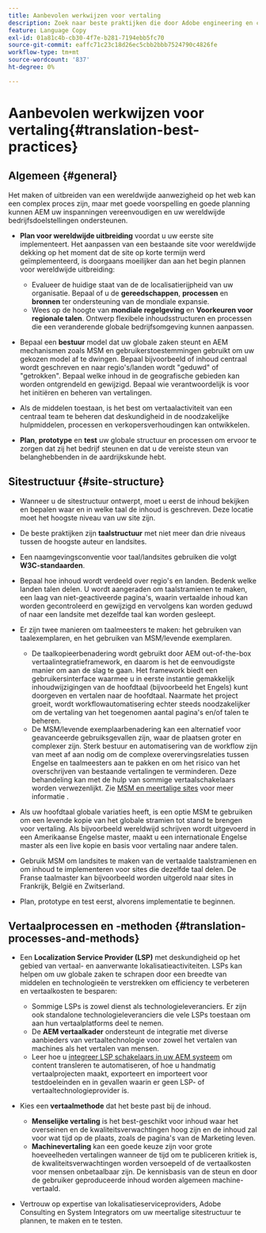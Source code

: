 ```yaml
---
title: Aanbevolen werkwijzen voor vertaling
description: Zoek naar beste praktijken die door Adobe engineering en consultancyteams worden samengesteld om u te helpen met vertaalprojecten in gebruik worden genomen.
feature: Language Copy
exl-id: 01a81c4b-cb30-4f7e-b281-7194ebb5fc70
source-git-commit: eaffc71c23c18d26ec5cbb2bbb7524790c4826fe
workflow-type: tm+mt
source-wordcount: '837'
ht-degree: 0%

---
```


# Aanbevolen werkwijzen voor vertaling{#translation-best-practices}

## Algemeen {#general}

Het maken of uitbreiden van een wereldwijde aanwezigheid op het web kan een complex proces zijn, maar met goede voorspelling en goede planning kunnen AEM uw inspanningen vereenvoudigen en uw wereldwijde bedrijfsdoelstellingen ondersteunen.

* **Plan voor wereldwijde uitbreiding** voordat u uw eerste site implementeert. Het aanpassen van een bestaande site voor wereldwijde dekking op het moment dat de site op korte termijn werd geïmplementeerd, is doorgaans moeilijker dan aan het begin plannen voor wereldwijde uitbreiding:

   * Evalueer de huidige staat van de de localisatierijpheid van uw organisatie. Bepaal of u de **gereedschappen**, **processen** en **bronnen** ter ondersteuning van de mondiale expansie.
   * Wees op de hoogte van **mondiale regelgeving** en **Voorkeuren voor regionale talen**. Ontwerp flexibele inhoudsstructuren en processen die een veranderende globale bedrijfsomgeving kunnen aanpassen.

* Bepaal een **bestuur** model dat uw globale zaken steunt en AEM mechanismen zoals MSM en gebruikerstoestemmingen gebruikt om uw gekozen model af te dwingen. Bepaal bijvoorbeeld of inhoud centraal wordt geschreven en naar regio&#39;s/landen wordt &quot;geduwd&quot; of &quot;getrokken&quot;. Bepaal welke inhoud in de geografische gebieden kan worden ontgrendeld en gewijzigd. Bepaal wie verantwoordelijk is voor het initiëren en beheren van vertalingen.
* Als de middelen toestaan, is het best om vertaalactiviteit van een centraal team te beheren dat deskundigheid in de noodzakelijke hulpmiddelen, processen en verkopersverhoudingen kan ontwikkelen.
* **Plan**, **prototype** en **test** uw globale structuur en processen om ervoor te zorgen dat zij het bedrijf steunen en dat u de vereiste steun van belanghebbenden in de aardrijkskunde hebt.

## Sitestructuur {#site-structure}

* Wanneer u de sitestructuur ontwerpt, moet u eerst de inhoud bekijken en bepalen waar en in welke taal de inhoud is geschreven. Deze locatie moet het hoogste niveau van uw site zijn.
* De beste praktijken zijn **taalstructuur** met niet meer dan drie niveaus tussen de hoogste auteur en landsites.
* Een naamgevingsconventie voor taal/landsites gebruiken die volgt **W3C-standaarden**.
* Bepaal hoe inhoud wordt verdeeld over regio&#39;s en landen. Bedenk welke landen talen delen. U wordt aangeraden om taalstramienen te maken, een laag van niet-geactiveerde pagina&#39;s, waarin vertaalde inhoud kan worden gecontroleerd en gewijzigd en vervolgens kan worden geduwd of naar een landsite met dezelfde taal kan worden gesleept.
* Er zijn twee manieren om taalmeesters te maken: het gebruiken van taalexemplaren, en het gebruiken van MSM/levende exemplaren.

   * De taalkopieerbenadering wordt gebruikt door AEM out-of-the-box vertaalintegratieframework, en daarom is het de eenvoudigste manier om aan de slag te gaan. Het framework biedt een gebruikersinterface waarmee u in eerste instantie gemakkelijk inhoudwijzigingen van de hoofdtaal (bijvoorbeeld het Engels) kunt doorgeven en vertalen naar de hoofdtaal. Naarmate het project groeit, wordt workflowautomatisering echter steeds noodzakelijker om de vertaling van het toegenomen aantal pagina&#39;s en/of talen te beheren.
   * De MSM/levende exemplaarbenadering kan een alternatief voor geavanceerde gebruiksgevallen zijn, waar de plaatsen groter en complexer zijn. Sterk bestuur en automatisering van de workflow zijn van meet af aan nodig om de complexe overervingsrelaties tussen Engelse en taalmeesters aan te pakken en om het risico van het overschrijven van bestaande vertalingen te verminderen. Deze behandeling kan met de hulp van sommige vertaalschakelaars worden verwezenlijkt. Zie [MSM en meertalige sites](/help/sites-administering/msm-best-practices.md#msm-and-multilingual-websites) voor meer informatie .

* Als uw hoofdtaal globale variaties heeft, is een optie MSM te gebruiken om een levende kopie van het globale stramien tot stand te brengen voor vertaling. Als bijvoorbeeld wereldwijd schrijven wordt uitgevoerd in een Amerikaanse Engelse master, maakt u een internationale Engelse master als een live kopie en basis voor vertaling naar andere talen.
* Gebruik MSM om landsites te maken van de vertaalde taalstramienen en om inhoud te implementeren voor sites die dezelfde taal delen. De Franse taalmaster kan bijvoorbeeld worden uitgerold naar sites in Frankrijk, België en Zwitserland.
* Plan, prototype en test eerst, alvorens implementatie te beginnen.

## Vertaalprocessen en -methoden {#translation-processes-and-methods}

* Een **Localization Service Provider (LSP)** met deskundigheid op het gebied van vertaal- en aanverwante lokalisatieactiviteiten. LSPs kan helpen om uw globale zaken te schrapen door een breedte van middelen en technologieën te verstrekken om efficiency te verbeteren en vertaalkosten te besparen:

   * Sommige LSPs is zowel dienst als technologieleveranciers. Er zijn ook standalone technologieleveranciers die vele LSPs toestaan om aan hun vertaalplatforms deel te nemen.
   * De **AEM vertaalkader** ondersteunt de integratie met diverse aanbieders van vertaaltechnologie voor zowel het vertalen van machines als het vertalen van mensen.
   * Leer hoe u [integreer LSP schakelaars in uw AEM systeem](/help/sites-administering/translation.md) om content transleren te automatiseren, of hoe u handmatig vertaalprojecten maakt, exporteert en importeert voor testdoeleinden en in gevallen waarin er geen LSP- of vertaaltechnologieprovider is.

* Kies een **vertaalmethode** dat het beste past bij de inhoud.

   * **Menselijke vertaling** is het best-geschikt voor inhoud waar het overseinen en de kwaliteitsverwachtingen hoog zijn en de inhoud zal voor wat tijd op de plaats, zoals de pagina&#39;s van de Marketing leven.
   * **Machinevertaling** kan een goede keuze zijn voor grote hoeveelheden vertalingen wanneer de tijd om te publiceren kritiek is, de kwaliteitsverwachtingen worden versoepeld of de vertaalkosten voor mensen onbetaalbaar zijn. De kennisbasis van de steun en door de gebruiker geproduceerde inhoud worden algemeen machine-vertaald.

* Vertrouw op expertise van lokalisatieserviceproviders, Adobe Consulting en System Integrators om uw meertalige sitestructuur te plannen, te maken en te testen.

